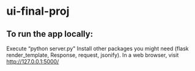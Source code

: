 # ui-final-proj

## To run the app locally:

Execute “python server.py"
Install other packages you might need (flask render_template, Response, request, jsonify).
In a web browser, visit http://127.0.0.1:5000/
